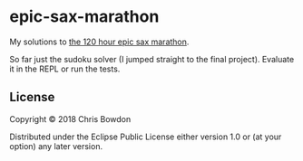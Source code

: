 # epic-sax-marathon

My solutions to [the 120 hour epic sax marathon](http://iloveponies.github.io/120-hour-epic-sax-marathon/).

So far just the sudoku solver (I jumped straight to the final project). Evaluate it in the REPL or run the tests.

## License

Copyright © 2018 Chris Bowdon

Distributed under the Eclipse Public License either version 1.0 or (at
your option) any later version.
